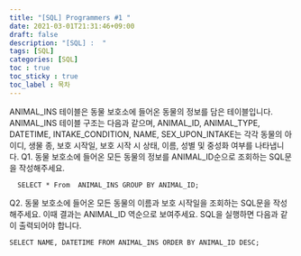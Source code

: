 ```yaml
---
title: "[SQL] Programmers #1 "
date: 2021-03-01T21:31:46+09:00
draft: false
description: "[SQL] :  "
tags: [SQL]
categories: [SQL]
toc : true
toc_sticky : true
toc_label : 목차
---
```



ANIMAL_INS 테이블은 동물 보호소에 들어온 동물의 정보를 담은 테이블입니다. ANIMAL_INS 테이블 구조는 다음과 같으며, ANIMAL_ID, ANIMAL_TYPE, DATETIME, INTAKE_CONDITION, NAME, SEX_UPON_INTAKE는 각각 동물의 아이디, 생물 종, 보호 시작일, 보호 시작 시 상태, 이름, 성별 및 중성화 여부를 나타냅니다.
Q1. 동물 보호소에 들어온 모든 동물의 정보를 ANIMAL_ID순으로 조회하는 SQL문을 작성해주세요. 
```
  SELECT * From  ANIMAL_INS GROUP BY ANIMAL_ID;
```

Q2. 동물 보호소에 들어온 모든 동물의 이름과 보호 시작일을 조회하는 SQL문을 작성해주세요. 이때 결과는 ANIMAL_ID 역순으로 보여주세요. SQL을 실행하면 다음과 같이 출력되어야 합니다.
```
SELECT NAME, DATETIME FROM ANIMAL_INS ORDER BY ANIMAL_ID DESC;
```
